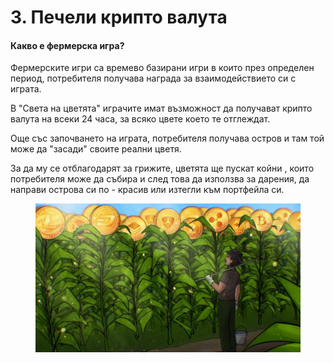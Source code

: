 # 3. Печели крипто валута

#### Какво е фермерска игра?

Фермерските игри са времево базирани игри в които през определен период, потребителя получава награда за взаимодействието си с играта.

В "Света на цветята" играчите имат възможност да получават крипто валута на всеки 24 часа, за всяко цвете което те отглеждат.

Още със започването на играта, потребителя получава остров и там той може да "засади" своите реални цветя.&#x20;

За да му се отблагодарят за грижите, цветята ще пускат койни , които потребителя може да събира и след това да използва за дарения, да направи острова си по - красив или изтегли към портфейла си.



<figure><img src="../../.gitbook/assets/image (3).png" alt=""><figcaption></figcaption></figure>
